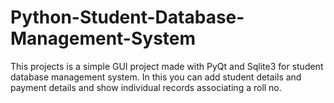 # Python-Student-Database-Management-System
This projects is a simple GUI project made with PyQt and Sqlite3 for student database management system. In this you can add student details
and payment details and show individual records associating a roll no.
